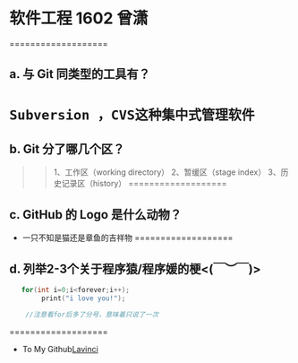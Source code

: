 # 软件工程 1602 曾潇
===================

## a. 与 Git 同类型的工具有？
``Subversion ，CVS这种集中式管理软件 ``
===================

## b. Git 分了哪几个区？

>>   1、工作区（working directory） 
>>   2、暂缓区（stage index） 
>>   3、历史记录区（history） 
===================

## c. GitHub 的 Logo 是什么动物？

- 一只不知是猫还是章鱼的吉祥物
===================

## d. 列举2-3个关于程序猿/程序媛的梗<(￣︶￣)>
```c++
   for(int i=0;i<forever;i++);
        print("i love you!");

    //注意看for后多了分号，意味着只说了一次
```
===================

* To My Github[Lavinci](https://github.com/Lavinci)
